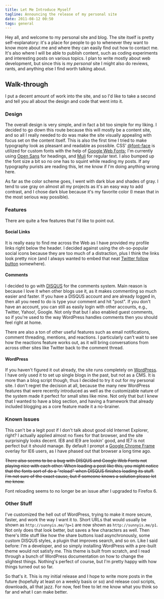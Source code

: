 ```yaml
---
title: Let Me Introduce Myself
tagline: Announcing the release of my personal site
date: 2011-08-12 00:50
tags: general
---
```


Hey all, and welcome to my personal site and blog. The site itself is pretty self-explanatory: it's a place for people to go to whenever they want to know more about me and where they can easily find out how to contact me. It's also where I will be able to publish content, such as coding experiments and interesting posts on various topics. I plan to write mostly about web development, but since this is my _personal_ site I might also do reviews, rants, and anything else I find worth talking about.

## Walk-through

I put a decent amount of work into the site, and so I'd like to take a second and tell you all about the design and code that went into it.

### Design

The overall design is very simple, and in fact a bit too simple for my liking. I decided to go down this route because this will mostly be a content site, and so all I really needed to do was make the site visually appealing with focus set on the content itself. This is also the first time I tried to make typography look as pleasant and readable as possible. CSS' [@font-face](http://developer.mozilla.org/en/css/@font-face 'Learn about using @font-face') is utilized for custom fonts with the help of [Google Web Fonts](http://www.google.com/webfonts); I'm currently using [Open Sans](http://www.google.com/webfonts/specimen/Open+Sans) for headings, and [Muli](http://www.google.com/webfonts/specimen/Muli) for regular text. I also bumped up the font size a bit so no one has to squint while reading my posts. If any typography purists are reading this, let me know if I'm doing anything wrong here.

As far as the color scheme goes, I went with dark blue and shades of gray. I tend to use gray on almost all my projects as it's an easy way to add contrast, and I chose dark blue because it's my favorite color (I mean that in the most serious way possible).

### Features

There are quite a few features that I'd like to point out.

#### Social Links

It is really easy to find me across the Web as I have provided my profile links right below the header. I decided against using the oh-so-popular social icons because they are too much of a distraction, plus I think the links look pretty nice (and I always wanted to embed that neat [Twitter follow button](http://twitter.com/about/resources/followbutton) somewhere).

#### Comments

I decided to go with [DISQUS](http://disqus.com/) for the comments system. Main reason is because I love it when other blogs use it, as it makes commenting so much easier and faster. If you have a DISQUS account and are already logged in, then all you need to do is type your comment and hit "post". If you don't have an account, you can still as easily login with other accounts, e.g., Twitter, Yahoo!, Google. Not only that but I also enabled guest comments, so if you're used to the way WordPress handles comments then you should feel right at home.

There are also a ton of other useful features such as email notifications, comment threading, mentions, and reactions. I particularly can't wait to see how the reactions feature works out, as it will bring conversations from across other sites like Twitter back to the comment thread.

#### WordPress

If you haven't figured it out already, the site runs completely on [WordPress](http://wordpress.org/). I have only used it to set up single blogs in the past, but not as a CMS. It is more than a blog script though, thus I decided to try it out for my personal site. I don't regret the decision at all, because the many new WordPress features that were recently introduced as well as the customizable nature of the system made it perfect for small sites like mine. Not only that but I knew that I wanted to have a blog section, and having a framework that already included blogging as a core feature made it a no-brainer.

### Known Issues

This can't be a legit post if I don't talk about good old Internet Explorer, right? I actually applied almost no fixes for that browser, and the site surprisingly looks decent. IE8 and IE9 are lookin' good, and IE7 is not perfect but it should manage. By default I prompt a [Google Chrome Frame](http://code.google.com/chrome/chromeframe/) overlay for IE6 users, as I have phased out that browser a long time ago.

~~There also seems to be a bug with DISQUS and Google Web Fonts not playing nice with each other. When loading a post like this, you might notice that the fonts sort of do a "reload" when DISQUS finishes loading its stuff. I'm not sure of the exact cause, but if someone knows a solution please let me know.~~

Font reloading seems to no longer be an issue after I upgraded to Firefox 6.

### Other Stuff

I've customized the hell out of WordPress, trying to make it more secure, faster, and work the way I want it to. Short URLs that would usually be shown as `http://sunnyis.me/?p=1` are now shown as `http://sunnyis.me/p1`. Not only does that look better, but saves a few characters as well. Then there's little stuff like how the share buttons load asynchronously, some custom DISQUS styles, a plugin that improves search, and so on. Like I said before: I'm a developer, and so simply installing WordPress with a pre-built theme would not satisfy me. This theme is built from scratch, and I read through a bunch of WordPress documentation on how to change the slightest things. Nothing's perfect of course, but I'm pretty happy with how things turned out so far.

So that's it. This is my initial release and I hope to write more posts in the future (hopefully at least on a weekly basis or so) and release cool scripts, downloads, all that jazz. For now, feel free to let me know what you think so far and what I can make better.
